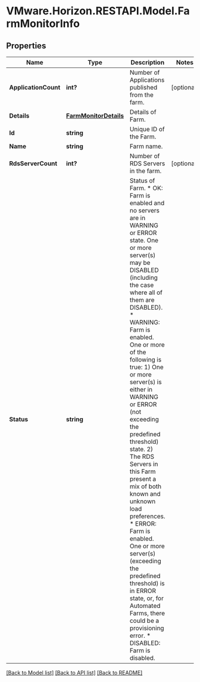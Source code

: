 # VMware.Horizon.RESTAPI.Model.FarmMonitorInfo
## Properties

Name | Type | Description | Notes
------------ | ------------- | ------------- | -------------
**ApplicationCount** | **int?** | Number of Applications published from the farm. | [optional] 
**Details** | [**FarmMonitorDetails**](FarmMonitorDetails.md) | Details of Farm. | 
**Id** | **string** | Unique ID of the Farm. | 
**Name** | **string** | Farm name. | 
**RdsServerCount** | **int?** | Number of RDS Servers in the farm. | [optional] 
**Status** | **string** | Status of Farm. * OK: Farm is enabled and no servers are in WARNING or ERROR state. One or more server(s) may be DISABLED (including the case where all of them are DISABLED). * WARNING: Farm is enabled. One or more of the following is true: 1) One or more server(s) is either in WARNING or ERROR (not exceeding the predefined threshold) state. 2) The RDS Servers in this Farm present a mix of both known and unknown load preferences. * ERROR: Farm is enabled. One or more server(s) (exceeding the predefined threshold) is in ERROR state, or, for Automated Farms, there could be a provisioning error. * DISABLED: Farm is disabled. | 

[[Back to Model list]](../README.md#documentation-for-models) [[Back to API list]](../README.md#documentation-for-api-endpoints) [[Back to README]](../README.md)


